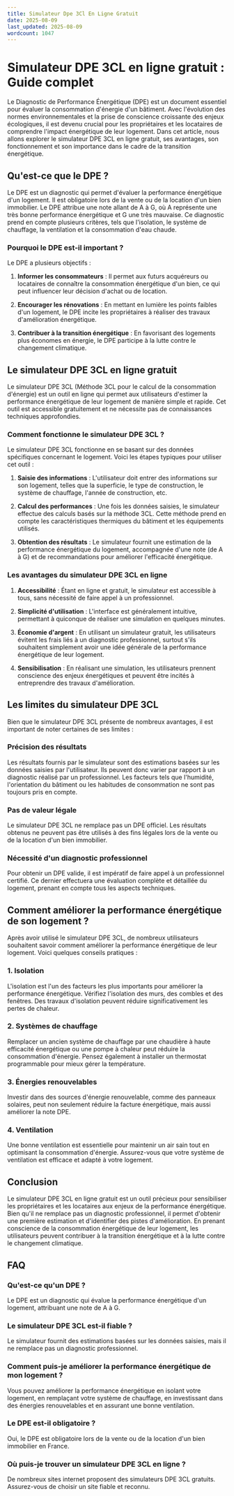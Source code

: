 ```yaml
---
title: Simulateur Dpe 3Cl En Ligne Gratuit
date: 2025-08-09
last_updated: 2025-08-09
wordcount: 1047
---
```


# Simulateur DPE 3CL en ligne gratuit : Guide complet

Le Diagnostic de Performance Énergétique (DPE) est un document essentiel pour évaluer la consommation d'énergie d'un bâtiment. Avec l'évolution des normes environnementales et la prise de conscience croissante des enjeux écologiques, il est devenu crucial pour les propriétaires et les locataires de comprendre l'impact énergétique de leur logement. Dans cet article, nous allons explorer le simulateur DPE 3CL en ligne gratuit, ses avantages, son fonctionnement et son importance dans le cadre de la transition énergétique.

## Qu'est-ce que le DPE ?

Le DPE est un diagnostic qui permet d'évaluer la performance énergétique d'un logement. Il est obligatoire lors de la vente ou de la location d'un bien immobilier. Le DPE attribue une note allant de A à G, où A représente une très bonne performance énergétique et G une très mauvaise. Ce diagnostic prend en compte plusieurs critères, tels que l'isolation, le système de chauffage, la ventilation et la consommation d'eau chaude.

### Pourquoi le DPE est-il important ?

Le DPE a plusieurs objectifs :

1. **Informer les consommateurs** : Il permet aux futurs acquéreurs ou locataires de connaître la consommation énergétique d'un bien, ce qui peut influencer leur décision d'achat ou de location.
   
2. **Encourager les rénovations** : En mettant en lumière les points faibles d'un logement, le DPE incite les propriétaires à réaliser des travaux d'amélioration énergétique.

3. **Contribuer à la transition énergétique** : En favorisant des logements plus économes en énergie, le DPE participe à la lutte contre le changement climatique.

## Le simulateur DPE 3CL en ligne gratuit

Le simulateur DPE 3CL (Méthode 3CL pour le calcul de la consommation d'énergie) est un outil en ligne qui permet aux utilisateurs d'estimer la performance énergétique de leur logement de manière simple et rapide. Cet outil est accessible gratuitement et ne nécessite pas de connaissances techniques approfondies.

### Comment fonctionne le simulateur DPE 3CL ?

Le simulateur DPE 3CL fonctionne en se basant sur des données spécifiques concernant le logement. Voici les étapes typiques pour utiliser cet outil :

1. **Saisie des informations** : L'utilisateur doit entrer des informations sur son logement, telles que la superficie, le type de construction, le système de chauffage, l'année de construction, etc.

2. **Calcul des performances** : Une fois les données saisies, le simulateur effectue des calculs basés sur la méthode 3CL. Cette méthode prend en compte les caractéristiques thermiques du bâtiment et les équipements utilisés.

3. **Obtention des résultats** : Le simulateur fournit une estimation de la performance énergétique du logement, accompagnée d'une note (de A à G) et de recommandations pour améliorer l'efficacité énergétique.

### Les avantages du simulateur DPE 3CL en ligne

1. **Accessibilité** : Étant en ligne et gratuit, le simulateur est accessible à tous, sans nécessité de faire appel à un professionnel.

2. **Simplicité d'utilisation** : L'interface est généralement intuitive, permettant à quiconque de réaliser une simulation en quelques minutes.

3. **Économie d'argent** : En utilisant un simulateur gratuit, les utilisateurs évitent les frais liés à un diagnostic professionnel, surtout s'ils souhaitent simplement avoir une idée générale de la performance énergétique de leur logement.

4. **Sensibilisation** : En réalisant une simulation, les utilisateurs prennent conscience des enjeux énergétiques et peuvent être incités à entreprendre des travaux d'amélioration.

## Les limites du simulateur DPE 3CL

Bien que le simulateur DPE 3CL présente de nombreux avantages, il est important de noter certaines de ses limites :

### Précision des résultats

Les résultats fournis par le simulateur sont des estimations basées sur les données saisies par l'utilisateur. Ils peuvent donc varier par rapport à un diagnostic réalisé par un professionnel. Les facteurs tels que l'humidité, l'orientation du bâtiment ou les habitudes de consommation ne sont pas toujours pris en compte.

### Pas de valeur légale

Le simulateur DPE 3CL ne remplace pas un DPE officiel. Les résultats obtenus ne peuvent pas être utilisés à des fins légales lors de la vente ou de la location d'un bien immobilier.

### Nécessité d'un diagnostic professionnel

Pour obtenir un DPE valide, il est impératif de faire appel à un professionnel certifié. Ce dernier effectuera une évaluation complète et détaillée du logement, prenant en compte tous les aspects techniques.

## Comment améliorer la performance énergétique de son logement ?

Après avoir utilisé le simulateur DPE 3CL, de nombreux utilisateurs souhaitent savoir comment améliorer la performance énergétique de leur logement. Voici quelques conseils pratiques :

### 1. Isolation

L'isolation est l'un des facteurs les plus importants pour améliorer la performance énergétique. Vérifiez l'isolation des murs, des combles et des fenêtres. Des travaux d'isolation peuvent réduire significativement les pertes de chaleur.

### 2. Systèmes de chauffage

Remplacer un ancien système de chauffage par une chaudière à haute efficacité énergétique ou une pompe à chaleur peut réduire la consommation d'énergie. Pensez également à installer un thermostat programmable pour mieux gérer la température.

### 3. Énergies renouvelables

Investir dans des sources d'énergie renouvelable, comme des panneaux solaires, peut non seulement réduire la facture énergétique, mais aussi améliorer la note DPE.

### 4. Ventilation

Une bonne ventilation est essentielle pour maintenir un air sain tout en optimisant la consommation d'énergie. Assurez-vous que votre système de ventilation est efficace et adapté à votre logement.

## Conclusion

Le simulateur DPE 3CL en ligne gratuit est un outil précieux pour sensibiliser les propriétaires et les locataires aux enjeux de la performance énergétique. Bien qu'il ne remplace pas un diagnostic professionnel, il permet d'obtenir une première estimation et d'identifier des pistes d'amélioration. En prenant conscience de la consommation énergétique de leur logement, les utilisateurs peuvent contribuer à la transition énergétique et à la lutte contre le changement climatique.

## FAQ

### Qu'est-ce qu'un DPE ?

Le DPE est un diagnostic qui évalue la performance énergétique d'un logement, attribuant une note de A à G.

### Le simulateur DPE 3CL est-il fiable ?

Le simulateur fournit des estimations basées sur les données saisies, mais il ne remplace pas un diagnostic professionnel.

### Comment puis-je améliorer la performance énergétique de mon logement ?

Vous pouvez améliorer la performance énergétique en isolant votre logement, en remplaçant votre système de chauffage, en investissant dans des énergies renouvelables et en assurant une bonne ventilation.

### Le DPE est-il obligatoire ?

Oui, le DPE est obligatoire lors de la vente ou de la location d'un bien immobilier en France.

### Où puis-je trouver un simulateur DPE 3CL en ligne ?

De nombreux sites internet proposent des simulateurs DPE 3CL gratuits. Assurez-vous de choisir un site fiable et reconnu.